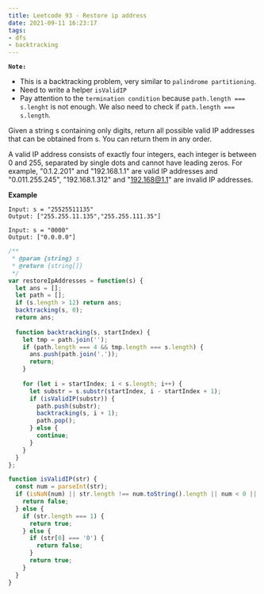 ```yaml
---
title: Leetcode 93 - Restore ip address
date: 2021-09-11 16:23:17
tags:
- dfs
- backtracking
---
```

**`Note:`**
- This is a backtracking problem, very similar to `palindrome partitioning`.
- Need to write a helper `isValidIP`
- Pay attention to the `termination condition` because `path.length === s.lenght` is not enough. We also need to check if `path.length === s.length`.

Given a string s containing only digits, return all possible valid IP addresses that can be obtained from s. You can return them in any order.

A valid IP address consists of exactly four integers, each integer is between 0 and 255, separated by single dots and cannot have leading zeros. For example, "0.1.2.201" and "192.168.1.1" are valid IP addresses and "0.011.255.245", "192.168.1.312" and "192.168@1.1" are invalid IP addresses. 

**Example**
```
Input: s = "25525511135"
Output: ["255.255.11.135","255.255.111.35"]

Input: s = "0000"
Output: ["0.0.0.0"]
```

```javascript
/**
 * @param {string} s
 * @return {string[]}
 */
var restoreIpAddresses = function(s) {
  let ans = [];
  let path = [];
  if (s.length > 12) return ans;
  backtracking(s, 0);
  return ans;
  
  function backtracking(s, startIndex) {
    let tmp = path.join('');
    if (path.length === 4 && tmp.length === s.length) {
      ans.push(path.join('.'));
      return;
    }
    
    for (let i = startIndex; i < s.length; i++) {
      let substr = s.substr(startIndex, i - startIndex + 1);
      if (isValidIP(substr)) {
        path.push(substr);
        backtracking(s, i + 1);
        path.pop();
      } else {
        continue;
      }
    }
  }
};

function isValidIP(str) {
  const num = parseInt(str);
  if (isNaN(num) || str.length !== num.toString().length || num < 0 || num > 255) {
    return false;
  } else {
    if (str.length === 1) {
      return true;
    } else {
      if (str[0] === '0') {
        return false;
      }
      return true;
    }
  }
}
```